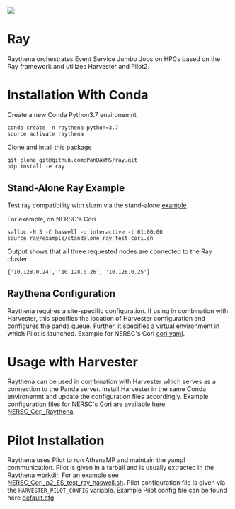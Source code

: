 ![](https://github.com/PanDAWMS/ray/workflows/tests/badge.svg)
# Ray
Raythena orchestrates Event Service Jumbo Jobs on HPCs based on the Ray framework and utilizes Harvester and Pilot2.

# Installation With Conda

Create a new Conda Python3.7 environemnt
```
conda create -n raythena python=3.7
source activate raythena
```
Clone and intall this package
```
git clone git@github.com:PanDAWMS/ray.git
pip install -e ray
```

## Stand-Alone Ray Example

Test ray compatibility with slurm via the stand-alone [example](https://github.com/PanDAWMS/ray/blob/master/example/standalone_ray_test_cori.sh)

For example, on NERSC's Cori
```
salloc -N 3 -C haswell -q interactive -t 01:00:00
source ray/example/standalone_ray_test_cori.sh
```
Output shows that all three requested nodes are connected to the Ray cluster
```
{'10.128.0.24', '10.128.0.26', '10.128.0.25'}
```

## Raythena Configuration

Raythena requires a site-specific configuration. If using in combination with Harvester, this specifies the location of Harvester configuration and configures the panda queue. Further, it specifies a virtual environment in which Pilot is launched. Example for NERSC's Cori [cori.yaml](https://github.com/PanDAWMS/ray/blob/master/conf/cori.yaml).

# Usage with Harvester

Raythena can be used in combination with Harvester which serves as a connection to the Panda server. Install Harvester in the same Conda environemnt and update the configuration files accordingly. Example configuration files for NERSC's Cori are available here [NERSC_Cori_Raythena](https://github.com/PanDAWMS/harvester_configurations/tree/master/NERSC_Cori_Raythena).

# Pilot Installation

Raythena uses Pilot to run AthenaMP and maintain the yampl communication. Pilot is given in a tarball and is usually extracted in the Raythena workdir. For an example see [NERSC_Cori_p2_ES_test_ray_haswell.sh](https://github.com/PanDAWMS/harvester_configurations/blob/master/NERSC_Cori_Raythena/etc/panda/NERSC_Cori_p2_ES_test_ray_haswell.sh). Pilot configuration file is given via the `HARVESTER_PILOT_CONFIG` variable. Example Pilot config file can be found here [default.cfg](https://github.com/PanDAWMS/harvester_configurations/blob/master/NERSC_Cori_Raythena/pilot/default.cfg).
